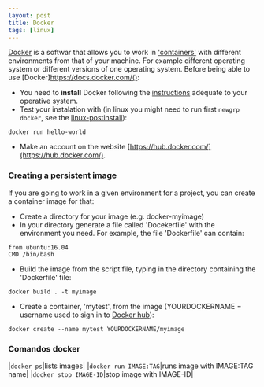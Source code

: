 ```yaml
---
layout: post
title: Docker
tags: [linux]
---
```


[Docker](https://docs.docker.com/) is a softwar that allows you to work in ['containers'](https://scientific-programming.github.io/containers/) with different environments from that of your machine. For example different operating system or different versions of one operating system. Before being able to use [Docker]https://docs.docker.com/():

* You need to **install** Docker following the [instructions](https://docs.docker.com/get-docker/) adequate to your operative system.
* Test your instalation with (in linux you might need to run first `newgrp docker`, see the [linux-postinstall](https://docs.docker.com/engine/install/linux-postinstall/)):
```
docker run hello-world
```
* Make an account on the website [https://hub.docker.com/](https://hub.docker.com/).

### Creating a persistent image

If you are going to work in a given environment for a project, you can create a container image for that:

* Create a directory for your image (e.g. docker-myimage)
* In your directory generate a file called 'Docekerfile' with the environment you need. For example, the file 'Dockerfile' can contain:
```
from ubuntu:16.04
CMD /bin/bash
```
* Build the image from the script file, typing in the directory containing the 'Dockerfile' file:
```
docker build . -t myimage
```
* Create a container, 'mytest', from the image (YOURDOCKERNAME = username used to sign in to [Docker hub]((https://hub.docker.com/))):
```
docker create --name mytest YOURDOCKERNAME/myimage
```

### Comandos docker

|`docker ps`|lists images|
|`docker run IMAGE:TAG`|runs image with IMAGE:TAG name|
|`docker stop IMAGE-ID`|stop image with IMAGE-ID|


